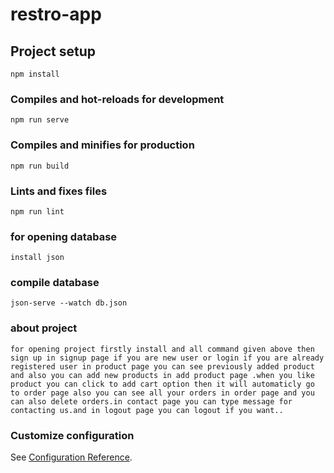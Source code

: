 # restro-app

## Project setup
```
npm install
```

### Compiles and hot-reloads for development
```
npm run serve
```

### Compiles and minifies for production
```
npm run build
```

### Lints and fixes files
```
npm run lint
```
### for opening database
```
install json
```
### compile database
```
json-serve --watch db.json
```
### about project
```
for opening project firstly install and all command given above then sign up in signup page if you are new user or login if you are already registered user in product page you can see previously added product and also you can add new products in add product page .when you like product you can click to add cart option then it will automaticly go to order page also you can see all your orders in order page and you can also delete orders.in contact page you can type message for contacting us.and in logout page you can logout if you want.. 
```


### Customize configuration
See [Configuration Reference](https://cli.vuejs.org/config/).
